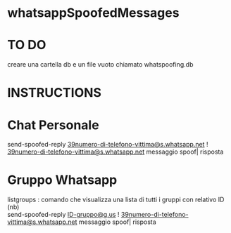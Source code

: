 # whatsappSpoofedMessages

# TO DO
creare una cartella db e un file vuoto chiamato whatspoofing.db

# INSTRUCTIONS
# Chat Personale
send-spoofed-reply 39numero-di-telefono-vittima@s.whatsapp.net ! 39numero-di-telefono-vittima@s.whatsapp.net  messaggio spoof| risposta
# Gruppo Whatsapp
listgroups  : comando che visualizza una lista di tutti i gruppi con relativo ID (nb) <br>
send-spoofed-reply ID-gruppo@g.us ! 39numero-di-telefono-vittima@s.whatsapp.net messaggio spoof| risposta
